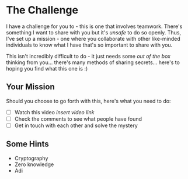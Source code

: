 # The Challenge

I have a challenge for you to - this is one that involves teamwork. There's something I want to share with you but it's *unsafe* to do so openly. Thus, I've set up a mission - one where you collaborate with other like-minded individuals to know what I have that's so important to share with you. 

This isn't incredibly difficult to do - it just needs some _out of the box_ thinking from you... there's many methods of sharing secrets... here's to hoping you find what this one is :)

## Your Mission
Should you choose to go forth with this, here's what you need to do:
- [ ] Watch this video _insert video link_
- [ ] Check the comments to see what people have found
- [ ] Get in touch with each other and solve the mystery

## Some Hints
- Cryptography
- Zero knowledge
- Adi

